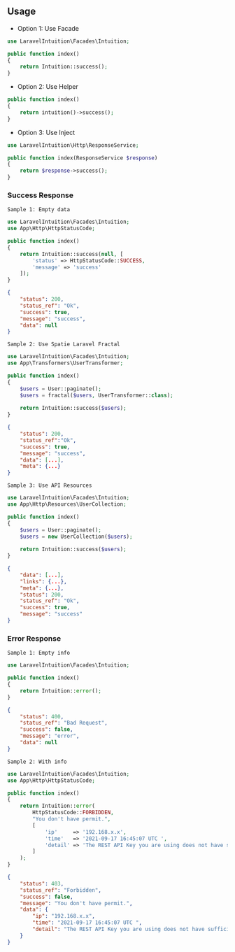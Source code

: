 ## Usage

- Option 1: Use Facade
```php
use LaravelIntuition\Facades\Intuition;

public function index()
{
    return Intuition::success();
}
```

- Option 2: Use Helper
```php
public function index()
{
    return intuition()->success();
}
```

- Option 3: Use Inject
```php
use LaravelIntuition\Http\ResponseService;

public function index(ResponseService $response)
{
    return $response->success();
}
```

### Success Response
``Sample 1: Empty data``

```php
use LaravelIntuition\Facades\Intuition;
use App\Http\HttpStatusCode;

public function index()
{
    return Intuition::success(null, [
        'status' => HttpStatusCode::SUCCESS,
        'message' => 'success'
    ]);
}
```
```json
{
    "status": 200,
    "status_ref": "Ok",
    "success": true,
    "message": "success",
    "data": null
}
```

``Sample 2: Use Spatie Laravel Fractal``
```php
use LaravelIntuition\Facades\Intuition;
use App\Transformers\UserTransformer;

public function index()
{   
    $users = User::paginate();
    $users = fractal($users, UserTransformer::class);
    
    return Intuition::success($users);
}
```
```json
{
    "status": 200,
    "status_ref":"Ok",
    "success": true,
    "message": "success",
    "data": [...],
    "meta": {...}
}
```

``Sample 3: Use API Resources``
```php
use LaravelIntuition\Facades\Intuition;
use App\Http\Resources\UserCollection;

public function index()
{   
    $users = User::paginate();
    $users = new UserCollection($users);
    
    return Intuition::success($users);
}
```
```json
{
    "data": [...],
    "links": {...},
    "meta": {...},
    "status": 200,
    "status_ref": "Ok",
    "success": true,
    "message": "success"
}
```

### Error Response
``Sample 1: Empty info``
```php
use LaravelIntuition\Facades\Intuition;

public function index()
{
    return Intuition::error();
}
```
```json
{
    "status": 400,
    "status_ref": "Bad Request",
    "success": false,
    "message": "error",
    "data": null
}
```

``Sample 2: With info``
```php
use LaravelIntuition\Facades\Intuition;
use App\Http\HttpStatusCode;

public function index()
{ 
    return Intuition::error(
        HttpStatusCode::FORBIDDEN,
        "You don't have permit.",
        [
            'ip'     => '192.168.x.x',
            'time'   => '2021-09-17 16:45:07 UTC ',
            'detail' => 'The REST API Key you are using does not have sufficient permissions.'
        ]
    );
}
```
```json
{
    "status": 403,
    "status_ref": "Forbidden",
    "success": false,
    "message": "You don't have permit.",
    "data": {
        "ip": "192.168.x.x",
        "time": "2021-09-17 16:45:07 UTC ",
        "detail": "The REST API Key you are using does not have sufficient permissions."
    }
}
```
